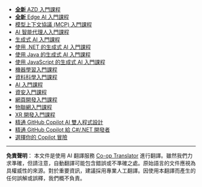 <!--
CO_OP_TRANSLATOR_METADATA:
{
  "original_hash": "1ca17f25db3762aab74c3543070fcfc0",
  "translation_date": "2025-10-22T12:35:46+00:00",
  "source_file": "src/co_op_translator/templates/other_courses.md",
  "language_code": "tw"
}
-->
<!-- CO-OP TRANSLATOR OTHER COURSES START -->
- [**全新** AZD 入門課程](https://github.com/microsoft/AZD-for-beginners?WT.mc_id=academic-105485-koreyst)
- [**全新** Edge AI 入門課程](https://github.com/microsoft/edgeai-for-beginners?WT.mc_id=academic-105485-koreyst)
- [模型上下文協議 (MCP) 入門課程](https://github.com/microsoft/mcp-for-beginners?WT.mc_id=academic-105485-koreyst)
- [AI 智能代理人入門課程](https://github.com/microsoft/ai-agents-for-beginners?WT.mc_id=academic-105485-koreyst)
- [生成式 AI 入門課程](https://github.com/microsoft/generative-ai-for-beginners?WT.mc_id=academic-105485-koreyst)
- [使用 .NET 的生成式 AI 入門課程](https://github.com/microsoft/Generative-AI-for-beginners-dotnet?WT.mc_id=academic-105485-koreyst)
- [使用 Java 的生成式 AI 入門課程](https://github.com/microsoft/generative-ai-for-beginners-java?WT.mc_id=academic-105485-koreyst)
- [使用 JavaScript 的生成式 AI 入門課程](https://github.com/microsoft/generative-ai-with-javascript?WT.mc_id=academic-105485-koreyst)
- [機器學習入門課程](https://akams/ml-beginners?WT.mc_id=academic-105485-koreyst)
- [資料科學入門課程](https://aka.ms/datascience-beginners?WT.mc_id=academic-105485-koreyst)
- [AI 入門課程](https://aka.ms/ai-beginners?WT.mc_id=academic-105485-koreyst)
- [資安入門課程](https://github.com/microsoft/Security-101?WT.mc_id=academic-96948-sayoung)
- [網頁開發入門課程](https://aka.ms/webdev-beginners?WT.mc_id=academic-105485-koreyst)
- [物聯網入門課程](https://aka.ms/iot-beginners?WT.mc_id=academic-105485-koreyst)
- [XR 開發入門課程](https://github.com/microsoft/xr-development-for-beginners?WT.mc_id=academic-105485-koreyst)
- [精通 GitHub Copilot AI 雙人程式設計](https://aka.ms/GitHubCopilotAI?WT.mc_id=academic-105485-koreyst)
- [精通 GitHub Copilot 給 C#/.NET 開發者](https://github.com/microsoft/mastering-github-copilot-for-dotnet-csharp-developers?WT.mc_id=academic-105485-koreyst)
- [選擇你的 Copilot 冒險](https://github.com/microsoft/CopilotAdventures?WT.mc_id=academic-105485-koreyst)
<!-- CO-OP TRANSLATOR OTHER COURSES END -->

---

**免責聲明**：
本文件是使用 AI 翻譯服務 [Co-op Translator](https://github.com/Azure/co-op-translator) 進行翻譯。雖然我們力求準確，但請注意，自動翻譯可能包含錯誤或不準確之處。原始語言的文件應視為具權威性的來源。對於重要資訊，建議採用專業人工翻譯。因使用本翻譯而產生的任何誤解或誤釋，我們概不負責。